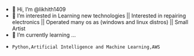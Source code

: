 - 👋 Hi, I’m @likhith1409
- 👀 I’m interested in 
      Learning new technologies || Interested in repairing electronics || Operated many os as (windows and linux distros) || Small Artist
- 🌱 I’m currently learning ...
-     Python,Artificial Intelligence and Machine Learning,AWS

<!---
likhith1409/likhith1409 is a ✨ special ✨ repository because its `README.md` (this file) appears on your GitHub profile.
You can click the Preview link to take a look at your changes.
--->
